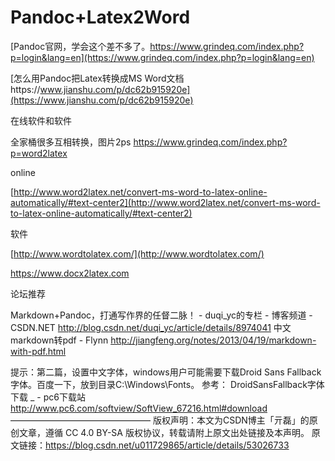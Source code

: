 # Pandoc+Latex2Word

[Pandoc官网，学会这个差不多了。https://www.grindeq.com/index.php?p=login&lang=en](https://www.grindeq.com/index.php?p=login&lang=en)










[怎么用Pandoc把Latex转换成MS Word文档https://www.jianshu.com/p/dc62b915920e](https://www.jianshu.com/p/dc62b915920e)










在线软件和软件

全家桶很多互相转换，图片2ps
https://www.grindeq.com/index.php?p=word2latex





online 

[http://www.word2latex.net/convert-ms-word-to-latex-online-automatically/#text-center2](http://www.word2latex.net/convert-ms-word-to-latex-online-automatically/#text-center2)




软件


[http://www.wordtolatex.com/](http://www.wordtolatex.com/)




https://www.docx2latex.com



论坛推荐



Markdown+Pandoc，打通写作界的任督二脉！ - duqi_yc的专栏 - 博客频道 - CSDN.NET 
http://blog.csdn.net/duqi_yc/article/details/8974041 
中文markdown转pdf - Flynn 
http://jiangfeng.org/notes/2013/04/19/markdown-with-pdf.html

提示：第二篇，设置中文字体，windows用户可能需要下载Droid Sans Fallback字体。百度一下，放到目录C:\Windows\Fonts。 
参考： 
DroidSansFallback字体下载 _ - pc6下载站 http://www.pc6.com/softview/SoftView_67216.html#download
————————————————
版权声明：本文为CSDN博主「亓磊」的原创文章，遵循 CC 4.0 BY-SA 版权协议，转载请附上原文出处链接及本声明。
原文链接：https://blog.csdn.net/u011729865/article/details/53026733
























































































































